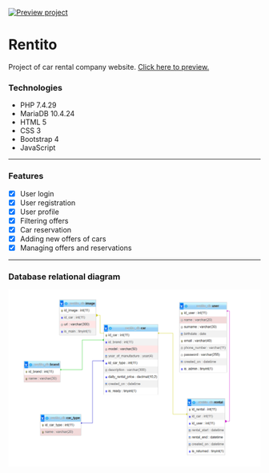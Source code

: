[![Preview project](https://img.shields.io/static/v1?label=PHP&message=Preview&color=informational&style=flat&logo=php)][preview]

# Rentito

Project of car rental company website. [Click here to preview.][preview]

[preview]: https://projekty.fullweb.net.pl/rentito

### Technologies

- PHP 7.4.29
- MariaDB 10.4.24
- HTML 5
- CSS 3
- Bootstrap 4
- JavaScript

---

### Features

- [x] User login
- [x] User registration
- [x] User profile
- [x] Filtering offers
- [x] Car reservation
- [x] Adding new offers of cars
- [x] Managing offers and reservations

---

### Database relational diagram

![Rentito database diagram](/images/rentito_db.png)
